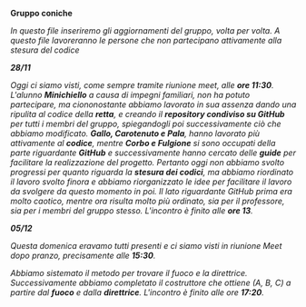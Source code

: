 **Gruppo coniche**

*In questo file inseriremo gli aggiornamenti del gruppo, volta per volta. A questo file lavoreranno le persone che non partecipano attivamente alla stesura del codice*

***28/11***

*Oggi ci siamo visti, come sempre tramite riunione meet, alle **ore 11:30**. L'alunno **Minichiello** a causa di impegni familiari, non ha potuto partecipare, ma ciononostante abbiamo lavorato in sua assenza dando una ripulita al codice della **retta**, e creando il **repository condiviso su GitHub** per tutti i membri del gruppo, spiegandogli poi successivamente ciò che abbiamo modificato.
**Gallo, Carotenuto e Pala**, hanno lavorato più attivamente al **codice**, mentre **Corbo e Fulgione** si sono occupati della parte riguardante **GitHub** e successivamente hanno cercato delle **guide** per facilitare la realizzazione del progetto.
Pertanto oggi non abbiamo svolto progressi per quanto riguarda la **stesura dei codici**, ma abbiamo riordinato il lavoro svolto finora e abbiamo riorganizzato le idee per facilitare il lavoro da svolgere da questo momento in poi.
Il lato riguardante GitHub prima era molto caotico, mentre ora risulta molto più ordinato, sia per il professore, sia per i membri del gruppo stesso.
L'incontro è finito alle **ore 13**.* 

***05/12***

*Questa domenica eravamo tutti presenti e ci siamo visti in riunione Meet dopo pranzo, precisamente alle **15:30**.* 

*Abbiamo sistemato il metodo per trovare il fuoco e la direttrice. Successivamente abbiamo completato il costruttore che ottiene (A, B, C) a partire dal **fuoco** e dalla **direttrice**.*
*L'incontro è finito alle ore **17:20**.*
